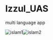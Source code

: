 # Izzul_UAS

multi language app


![islam1](https://user-images.githubusercontent.com/95677107/149663018-7cefd1ad-a326-4c25-b2ca-c6dcf6e5a3b6.gif)![islam2](https://user-images.githubusercontent.com/95677107/149663247-f08d733b-53b2-4c0a-b0a1-1e4f0796e52f.gif)
